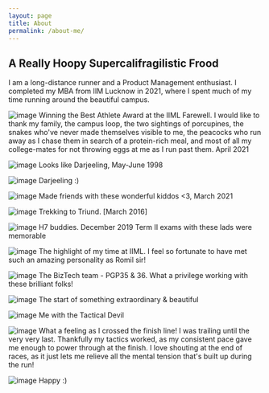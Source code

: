 ```yaml
---
layout: page
title: About
permalink: /about-me/
---
```


## A Really Hoopy Supercalifragilistic Frood

I am a long-distance runner and a Product Management enthusiast. I completed my MBA from IIM Lucknow in 2021, where I spent much of my time running around the beautiful campus.

![image](/assets/images/about/iiml-farewell-best-athlete.jpg)
Winning the Best Athlete Award at the IIML Farewell. I would like to thank my family, the campus loop, the two sightings of porcupines, the snakes who've never made themselves visible to me, the peacocks who run away as I chase them in search of a protein-rich meal, and most of all my college-mates for not throwing eggs at me as I run past them.
April 2021

![image](/assets/images/about/mummy.jpg)
Looks like Darjeeling, May-June 1998

![image](/assets/images/about/papa.jpg)
Darjeeling :)

![image](/assets/images/about/iiml-connoisseurs.jpg)
Made friends with these wonderful kiddos <3, March 2021

![image](/assets/images/about/mcleodganj.jpg)
Trekking to Triund. [March 2016]

![image](/assets/images/about/ramit-ayush.jpg)
H7 buddies. December 2019 Term II exams with these lads were memorable

![image](/assets/images/about/romil-sir.jpg)
The highlight of my time at IIML. I feel so fortunate to have met such an amazing personality as Romil sir!

![image](/assets/images/about/biztech3536.jpeg)
The BizTech team - PGP35 & 36. What a privilege working with these brilliant folks!

![image](/assets/images/about/aayushi-milan.jpeg)
The start of something extraordinary & beautiful


![image](/assets/images/about/me-with-sir-aksh.jpeg)
Me with the Tactical Devil

![image](/assets/images/about/winning-campus-run.jpeg)
What a feeling as I crossed the finish line! I was trailing until the very very last. Thankfully my tactics worked, as my consistent pace gave me enough to power through at the finish. I love shouting at the end of races, as it just lets me relieve all the mental tension that's built up during the run!

![image](/assets/images/about/post-run-smile.jpeg)
Happy :)

